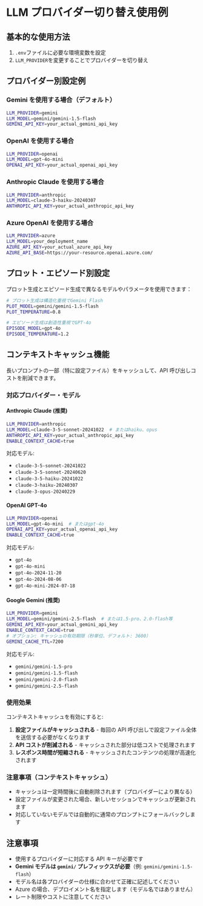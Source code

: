 # LLM プロバイダー切り替え使用例

## 基本的な使用方法

1. `.env`ファイルに必要な環境変数を設定
2. `LLM_PROVIDER`を変更することでプロバイダーを切り替え

## プロバイダー別設定例

### Gemini を使用する場合（デフォルト）

```bash
LLM_PROVIDER=gemini
LLM_MODEL=gemini/gemini-1.5-flash
GEMINI_API_KEY=your_actual_gemini_api_key
```

### OpenAI を使用する場合

```bash
LLM_PROVIDER=openai
LLM_MODEL=gpt-4o-mini
OPENAI_API_KEY=your_actual_openai_api_key
```

### Anthropic Claude を使用する場合

```bash
LLM_PROVIDER=anthropic
LLM_MODEL=claude-3-haiku-20240307
ANTHROPIC_API_KEY=your_actual_anthropic_api_key
```

### Azure OpenAI を使用する場合

```bash
LLM_PROVIDER=azure
LLM_MODEL=your_deployment_name
AZURE_API_KEY=your_actual_azure_api_key
AZURE_API_BASE=https://your-resource.openai.azure.com/
```

## プロット・エピソード別設定

プロット生成とエピソード生成で異なるモデルやパラメータを使用できます：

```bash
# プロット生成は構造化重視でGemini Flash
PLOT_MODEL=gemini/gemini-1.5-flash
PLOT_TEMPERATURE=0.8

# エピソード生成は創造性重視でGPT-4o
EPISODE_MODEL=gpt-4o
EPISODE_TEMPERATURE=1.2
```

## コンテキストキャッシュ機能

長いプロンプトの一部（特に設定ファイル）をキャッシュして、API 呼び出しコストを削減できます。

### 対応プロバイダー・モデル

#### Anthropic Claude (推奨)

```bash
LLM_PROVIDER=anthropic
LLM_MODEL=claude-3-5-sonnet-20241022  # またはhaiku、opus
ANTHROPIC_API_KEY=your_actual_anthropic_api_key
ENABLE_CONTEXT_CACHE=true
```

対応モデル:

- `claude-3-5-sonnet-20241022`
- `claude-3-5-sonnet-20240620`
- `claude-3-5-haiku-20241022`
- `claude-3-haiku-20240307`
- `claude-3-opus-20240229`

#### OpenAI GPT-4o

```bash
LLM_PROVIDER=openai
LLM_MODEL=gpt-4o-mini  # またはgpt-4o
OPENAI_API_KEY=your_actual_openai_api_key
ENABLE_CONTEXT_CACHE=true
```

対応モデル:

- `gpt-4o`
- `gpt-4o-mini`
- `gpt-4o-2024-11-20`
- `gpt-4o-2024-08-06`
- `gpt-4o-mini-2024-07-18`

#### Google Gemini (推奨)

```bash
LLM_PROVIDER=gemini
LLM_MODEL=gemini/gemini-2.5-flash  # または1.5-pro、2.0-flash等
GEMINI_API_KEY=your_actual_gemini_api_key
ENABLE_CONTEXT_CACHE=true
# オプション: キャッシュの有効期限（秒単位、デフォルト: 3600）
GEMINI_CACHE_TTL=7200
```

対応モデル:

- `gemini/gemini-1.5-pro`
- `gemini/gemini-1.5-flash`
- `gemini/gemini-2.0-flash`
- `gemini/gemini-2.5-flash`

### 使用効果

コンテキストキャッシュを有効にすると:

1. **設定ファイルがキャッシュされる** - 毎回の API 呼び出しで設定ファイル全体を送信する必要がなくなります
2. **API コストが削減される** - キャッシュされた部分は低コストで処理されます
3. **レスポンス時間が短縮される** - キャッシュされたコンテンツの処理が高速化されます

### 注意事項（コンテキストキャッシュ）

- キャッシュは一定時間後に自動削除されます（プロバイダーにより異なる）
- 設定ファイルが変更された場合、新しいセッションでキャッシュが更新されます
- 対応していないモデルでは自動的に通常のプロンプトにフォールバックします

## 注意事項

- 使用するプロバイダーに対応する API キーが必要です
- **Gemini モデルは `gemini/` プレフィックスが必要**（例: `gemini/gemini-1.5-flash`）
- モデル名は各プロバイダーの仕様に合わせて正確に記述してください
- Azure の場合、デプロイメント名を指定します（モデル名ではありません）
- レート制限やコストに注意してください
